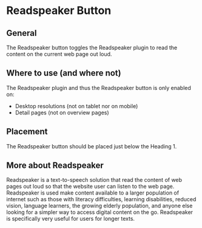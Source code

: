 # Readspeaker Button

## General

The Readspeaker button toggles the Readspeaker plugin to read the content on the current web page out loud.

## Where to use (and where not)

The Readspeaker plugin and thus the Readspeaker button is only enabled on:

* Desktop resolutions (not on tablet nor on mobile)
* Detail pages (not on overview pages)

## Placement

The Readspeaker button should be placed just below the Heading 1.

## More about Readspeaker

Readspeaker is a text-to-speech solution that read the content of web pages out loud so that the website user can listen to the web page. Readspeaker is used make content available to a larger population of internet such as those with literacy difficulties, learning disabilities, reduced vision, language learners, the growing elderly population, and anyone else looking for a simpler way to access digital content on the go. Readspeaker is specifically very useful for users for longer texts.